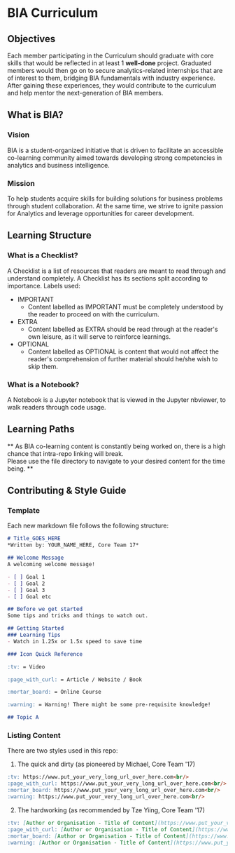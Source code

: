 # BIA Curriculum
## Objectives
Each member participating in the Curriculum should graduate with core skills that would be reflected in at least 1 **well-done** project. 
Graduated members would then go on to secure analytics-related internships that are of interest to them, bridging BIA fundamentals with industry experience. After gaining these experiences, they would contribute to the curriculum and help mentor the next-generation of BIA members.

## What is BIA?
### Vision
BIA is a student-organized initiative that is driven to facilitate an accessible co-learning
community aimed towards developing strong competencies in analytics and business intelligence.
### Mission
To help students acquire skills for building solutions for business problems through
student collaboration. At the same time, we strive to ignite passion for Analytics and
leverage opportunities for career development.

## Learning Structure
### What is a Checklist?
A Checklist is a list of resources that readers are meant to read through and understand completely.
A Checklist has its sections split according to importance.
Labels used:
- IMPORTANT
    - Content labelled as IMPORTANT must be completely understood by the reader to proceed on with the curriculum.
- EXTRA
    - Content labelled as EXTRA should be read through at the reader's own leisure, as it will serve to reinforce learnings.
- OPTIONAL
    - Content labelled as OPTIONAL is content that would not affect the reader's comprehension of further material should he/she wish to skip them.

### What is a Notebook?
A Notebook is a Jupyter notebook that is viewed in the Jupyter nbviewer, to walk readers through code usage. 

## Learning Paths
**
As BIA co-learning content is constantly being worked on, there is a high chance that intra-repo linking will break. <br/>
Please use the file directory to navigate to your desired content for the time being.
** 


## Contributing & Style Guide

### Template
Each new markdown file follows the following structure:

```markdown
# Title_GOES_HERE
*Written by: YOUR_NAME_HERE, Core Team 17*

## Welcome Message
A welcoming welcome message!

- [ ] Goal 1
- [ ] Goal 2
- [ ] Goal 3
- [ ] Goal etc

## Before we get started
Some tips and tricks and things to watch out.

## Getting Started
### Learning Tips
- Watch in 1.25x or 1.5x speed to save time

### Icon Quick Reference 

:tv: = Video

:page_with_curl: = Article / Website / Book

:mortar_board: = Online Course

:warning: = Warning! There might be some pre-requisite knowledge!

## Topic A

```

### Listing Content

There are two styles used in this repo:
1. The quick and dirty (as pioneered by Michael, Core Team '17)

```markdown
:tv: https://www.put_your_very_long_url_over_here.com<br/>
:page_with_curl: https://www.put_your_very_long_url_over_here.com<br/>
:mortar_board: https://www.put_your_very_long_url_over_here.com<br/>
:warning: https://www.put_your_very_long_url_over_here.com<br/>

```

2. The hardworking  (as recommended by Tze Yiing, Core Team '17)

```markdown
:tv: [Author or Organisation - Title of Content](https://www.put_your_very_long_url_over_here.com)<br/>
:page_with_curl: [Author or Organisation - Title of Content](https://www.put_your_very_long_url_over_here.com)<br/>
:mortar_board: [Author or Organisation - Title of Content](https://www.put_your_very_long_url_over_here.com)<br/>
:warning: [Author or Organisation - Title of Content](https://www.put_your_very_long_url_over_here.com)<br/>

```

<!-- 
#### Heading Styles
- 1st Headers (#) are to be the title of the guide.
- 2nd Headers (##) are to be subsections of the guide.
- 3rd and 4th Headers (### or more) are to be relevant questions pertaining to the subsection.
    - Example questions:
        - What is Anaconda?
        - How is Anaconda used?
        - What is Numpy?
        - What is the Data Science Process and how is it applied?

#### Quotations
All quotations are to be cited with relevant links from where the material was obtained. 

For example, a book:
> This is some really important quotation from an important book about an important topic.
>
> --[Important Link from Where Book Can Be Found (2001)](#)

When stating the Article/Section/Topic title, it is crucial that it concisely explains what the article is about, so that readers will know what the link is about before they click it.

For example, a website:
> This is some really important quotation from an important book about an important topic.
>
> --[Author or Website Name - Article/Section/Topic Title](#)

> This is some really important quotation from an important book about an important topic.
>
> --[Google Blog - How to Google](#)

### Images
Where possible, images should not be within the repo, except for files which need to be annotated.

Images should serve to support information, and should be fully explained and cannot be used in isolation.

### Code Snippets
Always place codeblocks inside quote blocks, and specify where that code snippet was taken from. All content must be supported by a relevant source, and code snippets are not an exception.

For example, a website:
> Some important pointers on how to use the code snippet from the website.
>```
>Some really cool code snippet
>Yea it's really cool!
>```
>Finishing Pointers from the website
>
> --[StackOverflow or Something - Do Something Cool](#)

### Additional/Optional Content
For Additional and Optional, add a label in italics and then list the further readings in bullet points.
Additional Content - Builds and solidifies understanding.
Optional Content - Goes beyond scope of guide.

For example:
>### How is something important done?
>It is done by doing this really important thing that I will now explain
>
>*Further Readings:*
>- Additional Readings
>   - [Some Website - Awesome Content](#)
>   - [Cool stuff - Really Cool](#)
>- Optional Readings
>   - [Really Tough stuff - Tough Topic](#)
>   - [Tough as in like - Super tough](#) -->


